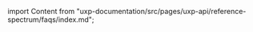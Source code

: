 
import Content from "uxp-documentation/src/pages/uxp-api/reference-spectrum/faqs/index.md";

<Content query="product=photoshop"/>
